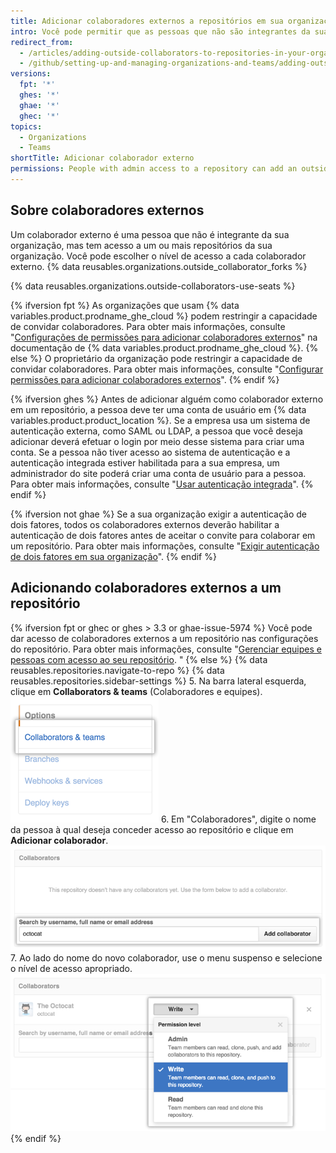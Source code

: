 ```yaml
---
title: Adicionar colaboradores externos a repositórios em sua organização
intro: Você pode permitir que as pessoas que não são integrantes da sua organização acessem repositórios pertencentes à sua organização.
redirect_from:
  - /articles/adding-outside-collaborators-to-repositories-in-your-organization
  - /github/setting-up-and-managing-organizations-and-teams/adding-outside-collaborators-to-repositories-in-your-organization
versions:
  fpt: '*'
  ghes: '*'
  ghae: '*'
  ghec: '*'
topics:
  - Organizations
  - Teams
shortTitle: Adicionar colaborador externo
permissions: People with admin access to a repository can add an outside collaborator to the repository.
---
```


## Sobre colaboradores externos

Um colaborador externo é uma pessoa que não é integrante da sua organização, mas tem acesso a um ou mais repositórios da sua organização. Você pode escolher o nível de acesso a cada colaborador externo. {% data reusables.organizations.outside_collaborator_forks %}

{% data reusables.organizations.outside-collaborators-use-seats %}

{% ifversion fpt %}
As organizações que usam {% data variables.product.prodname_ghe_cloud %} podem restringir a capacidade de convidar colaboradores. Para obter mais informações, consulte "[Configurações de permissões para adicionar colaboradores externos](/enterprise-cloud@latest/organizations/managing-organization-settings/setting-permissions-for-adding-outside-collaborators)" na documentação de {% data variables.product.prodname_ghe_cloud %}.
{% else %}
O proprietário da organização pode restringir a capacidade de convidar colaboradores. Para obter mais informações, consulte "[Configurar permissões para adicionar colaboradores externos](/organizations/managing-organization-settings/setting-permissions-for-adding-outside-collaborators)".
{% endif %}

{% ifversion ghes %}
Antes de adicionar alguém como colaborador externo em um repositório, a pessoa deve ter uma conta de usuário em {% data variables.product.product_location %}. Se a empresa usa um sistema de autenticação externa, como SAML ou LDAP, a pessoa que você deseja adicionar deverá efetuar o login por meio desse sistema para criar uma conta. Se a pessoa não tiver acesso ao sistema de autenticação e a autenticação integrada estiver habilitada para a sua empresa, um administrador do site poderá criar uma conta de usuário para a pessoa. Para obter mais informações, consulte "[Usar autenticação integrada](/admin/authentication/authenticating-users-for-your-github-enterprise-server-instance/using-built-in-authentication#inviting-users)".
{% endif %}

{% ifversion not ghae %}
Se a sua organização exigir a autenticação de dois fatores, todos os colaboradores externos deverão habilitar a autenticação de dois fatores antes de aceitar o convite para colaborar em um repositório. Para obter mais informações, consulte "[Exigir autenticação de dois fatores em sua organização](/organizations/keeping-your-organization-secure/managing-two-factor-authentication-for-your-organization/requiring-two-factor-authentication-in-your-organization)".
{% endif %}

## Adicionando colaboradores externos a um repositório

{% ifversion fpt or ghec or ghes > 3.3 or ghae-issue-5974 %}
Você pode dar acesso de colaboradores externos a um repositório nas configurações do repositório. Para obter mais informações, consulte "[Gerenciar equipes e pessoas com acesso ao seu repositório](/repositories/managing-your-repositorys-settings-and-features/managing-repository-settings/managing-teams-and-people-with-access-to-your-repository#inviting-a-team-or-person). "
{% else %}
{% data reusables.repositories.navigate-to-repo %}
{% data reusables.repositories.sidebar-settings %}
5. Na barra lateral esquerda, clique em **Collaborators & teams** (Colaboradores e equipes). ![Barra lateral de configurações do repositório com colaboradores & equipes destacadas](/assets/images/help/repository/org-repo-settings-collaborators-and-teams.png)
6. Em "Colaboradores", digite o nome da pessoa à qual deseja conceder acesso ao repositório e clique em **Adicionar colaborador**. ![A seção Collaborators (Colaboradores) com o nome de usuário Octocat inserido no campo de pesquisa](/assets/images/help/repository/org-repo-collaborators-find-name.png)
7. Ao lado do nome do novo colaborador, use o menu suspenso e selecione o nível de acesso apropriado. ![O seletor de permissões do repositório](/assets/images/help/repository/org-repo-collaborators-choose-permissions.png)
{% endif %}
